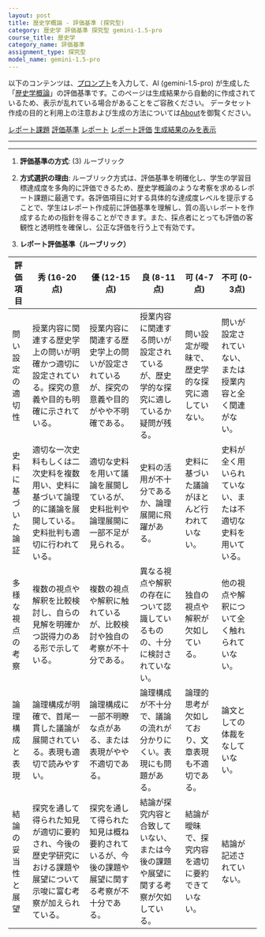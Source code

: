 ```yaml
---
layout: post
title: 歴史学概論 - 評価基準 (探究型)
category: 歴史学 評価基準 探究型 gemini-1.5-pro
course_title: 歴史学
category_name: 評価基準
assignment_type: 探究型
model_name: gemini-1.5-pro
---
```


以下のコンテンツは、[プロンプト](https://github.com/takedatoshiyuki/synthetic_assignments/tree/main/generated/歴史学/gemini-1.5-pro/prompt_評価基準-探究型.md)を入力して、AI (gemini-1.5-pro) が生成した「[歴史学概論](/contents/歴史学/)」の評価基準です。このページは生成結果から自動的に作成されているため、表示が乱れている場合があることをご容赦ください。
データセット作成の目的と利用上の注意および生成の方法については[About](/About)を御覧ください。

[レポート課題](../レポート課題-探究型)
[評価基準](../評価基準-探究型)
[レポート](../レポート-探究型)
[レポート評価](../レポート評価-探究型)
[生成結果のみを表示](https://github.com/takedatoshiyuki/synthetic_assignments/tree/main/generated/歴史学/gemini-1.5-pro/評価基準-探究型.md)
  

***
***
  
1. **評価基準の方式**: (3) ルーブリック

2. **方式選択の理由**: ルーブリック方式は、評価基準を明確化し、学生の学習目標達成度を多角的に評価できるため、歴史学概論のような考察を求めるレポート課題に最適です。各評価項目に対する具体的な達成度レベルを提示することで、学生はレポート作成前に評価基準を理解し、質の高いレポートを作成するための指針を得ることができます。また、採点者にとっても評価の客観性と透明性を確保し、公正な評価を行う上で有効です。

3. **レポート評価基準（ルーブリック）**

| 評価項目 | 秀 (16-20点) | 優 (12-15点) | 良 (8-11点) | 可 (4-7点) | 不可 (0-3点) |
|---|---|---|---|---|---|
| 問い設定の適切性 | 授業内容に関連する歴史学上の問いが明確かつ適切に設定されている。探究の意義や目的も明確に示されている。 | 授業内容に関連する歴史学上の問いが設定されているが、探究の意義や目的がやや不明確である。 | 授業内容に関連する問いが設定されているが、歴史学的な探究に適しているか疑問が残る。 | 問い設定が曖昧で、歴史学的な探究に適していない。 | 問いが設定されていない、または授業内容と全く関連がない。 |
| 史料に基づいた論証 | 適切な一次史料もしくは二次史料を複数用い、史料に基づいて論理的に議論を展開している。史料批判も適切に行われている。 | 適切な史料を用いて議論を展開しているが、史料批判や論理展開に一部不足が見られる。 | 史料の活用が不十分であるか、論理展開に飛躍がある。 | 史料に基づいた議論がほとんど行われていない。 | 史料が全く用いられていない、または不適切な史料を用いている。 |
| 多様な視点の考察 | 複数の視点や解釈を比較検討し、自らの見解を明確かつ説得力のある形で示している。 | 複数の視点や解釈に触れているが、比較検討や独自の考察が不十分である。 | 異なる視点や解釈の存在について認識しているものの、十分に検討されていない。 | 独自の視点や解釈が欠如している。 | 他の視点や解釈について全く触れられていない。 |
| 論理構成と表現 | 論理構成が明確で、首尾一貫した議論が展開されている。表現も適切で読みやすい。 | 論理構成に一部不明瞭な点がある、または表現がやや不適切である。 | 論理構成が不十分で、議論の流れが分かりにくい。表現にも問題がある。 | 論理的思考が欠如しており、文章表現も不適切である。 | 論文としての体裁をなしていない。 |
| 結論の妥当性と展望 | 探究を通して得られた知見が適切に要約され、今後の歴史学研究における課題や展望について示唆に富む考察が加えられている。 | 探究を通して得られた知見は概ね要約されているが、今後の課題や展望に関する考察が不十分である。 | 結論が探究内容と合致していない、または今後の課題や展望に関する考察が欠如している。 | 結論が曖昧で、探究内容を適切に要約できていない。 | 結論が記述されていない。 |
